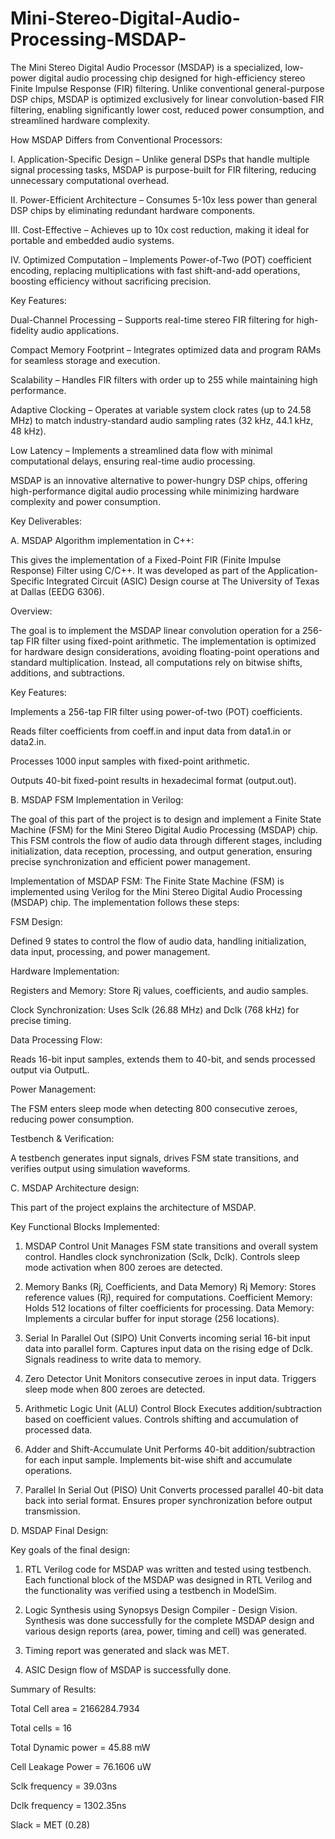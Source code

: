 # Mini-Stereo-Digital-Audio-Processing-MSDAP-
The Mini Stereo Digital Audio Processor (MSDAP) is a specialized, low-power digital audio processing chip designed for high-efficiency stereo Finite Impulse Response (FIR) filtering. Unlike conventional general-purpose DSP chips, MSDAP is optimized exclusively for linear convolution-based FIR filtering, enabling significantly lower cost, reduced power consumption, and streamlined hardware complexity.

How MSDAP Differs from Conventional Processors:

I. Application-Specific Design – Unlike general DSPs that handle multiple signal processing tasks, MSDAP is purpose-built for FIR filtering, reducing unnecessary computational overhead.

II. Power-Efficient Architecture – Consumes 5-10x less power than general DSP chips by eliminating redundant hardware components.

III. Cost-Effective – Achieves up to 10x cost reduction, making it ideal for portable and embedded audio systems.

IV. Optimized Computation – Implements Power-of-Two (POT) coefficient encoding, replacing multiplications with fast shift-and-add operations, boosting efficiency without sacrificing precision.

Key Features:

Dual-Channel Processing – Supports real-time stereo FIR filtering for high-fidelity audio applications.

Compact Memory Footprint – Integrates optimized data and program RAMs for seamless storage and execution.

Scalability – Handles FIR filters with order up to 255 while maintaining high performance.

Adaptive Clocking – Operates at variable system clock rates (up to 24.58 MHz) to match industry-standard audio sampling rates (32 kHz, 44.1 kHz, 48 kHz).

Low Latency – Implements a streamlined data flow with minimal computational delays, ensuring real-time audio processing.

MSDAP is an innovative alternative to power-hungry DSP chips, offering high-performance digital audio processing while minimizing hardware complexity and power consumption. 


Key Deliverables:

A. MSDAP Algorithm implementation in C++:
   
This gives the implementation of a Fixed-Point FIR (Finite Impulse Response) Filter using C/C++. It was developed as part of the Application-Specific Integrated Circuit (ASIC) Design course at The University of Texas at Dallas (EEDG 6306).

Overview:

The goal is to implement the MSDAP linear convolution operation for a 256-tap FIR filter using fixed-point arithmetic. The implementation is optimized for hardware design considerations, avoiding floating-point operations and standard multiplication. Instead, all computations rely on bitwise shifts, additions, and subtractions.

Key Features:

Implements a 256-tap FIR filter using power-of-two (POT) coefficients.

Reads filter coefficients from coeff.in and input data from data1.in or data2.in.

Processes 1000 input samples with fixed-point arithmetic.

Outputs 40-bit fixed-point results in hexadecimal format (output.out).



B. MSDAP FSM Implementation in Verilog:

The goal of this part of the project is to design and implement a Finite State Machine (FSM) for the Mini Stereo Digital Audio Processing (MSDAP) chip. This FSM controls the flow of audio data through different stages, including initialization, data reception, processing, and output generation, ensuring precise synchronization and efficient power management.

Implementation of MSDAP FSM:
The Finite State Machine (FSM) is implemented using Verilog for the Mini Stereo Digital Audio Processing (MSDAP) chip. The implementation follows these steps:

FSM Design:

Defined 9 states to control the flow of audio data, handling initialization, data input, processing, and power management.

Hardware Implementation:

Registers and Memory: Store Rj values, coefficients, and audio samples.

Clock Synchronization: Uses Sclk (26.88 MHz) and Dclk (768 kHz) for precise timing.

Data Processing Flow:

Reads 16-bit input samples, extends them to 40-bit, and sends processed output via OutputL.

Power Management:

The FSM enters sleep mode when detecting 800 consecutive zeroes, reducing power consumption.

Testbench & Verification:

A testbench generates input signals, drives FSM state transitions, and verifies output using simulation waveforms.


C. MSDAP Architecture design:
   
This part of the project explains the architecture of MSDAP. 

Key Functional Blocks Implemented:

1. MSDAP Control Unit
Manages FSM state transitions and overall system control.
Handles clock synchronization (Sclk, Dclk).
Controls sleep mode activation when 800 zeroes are detected.

2. Memory Banks (Rj, Coefficients, and Data Memory)
Rj Memory: Stores reference values (Rj), required for computations.
Coefficient Memory: Holds 512 locations of filter coefficients for processing.
Data Memory: Implements a circular buffer for input storage (256 locations).

4. Serial In Parallel Out (SIPO) Unit
Converts incoming serial 16-bit input data into parallel form.
Captures input data on the rising edge of Dclk.
Signals readiness to write data to memory.

5. Zero Detector Unit
Monitors consecutive zeroes in input data.
Triggers sleep mode when 800 zeroes are detected.

6. Arithmetic Logic Unit (ALU) Control Block
Executes addition/subtraction based on coefficient values.
Controls shifting and accumulation of processed data.

7. Adder and Shift-Accumulate Unit
Performs 40-bit addition/subtraction for each input sample.
Implements bit-wise shift and accumulate operations.

8. Parallel In Serial Out (PISO) Unit
Converts processed parallel 40-bit data back into serial format.
Ensures proper synchronization before output transmission.


D. MSDAP Final Design:

Key goals of the final design:

1. RTL Verilog code for MSDAP was written and tested using testbench.
Each functional block of the MSDAP was designed in RTL Verilog and the functionality was verified using a testbench in ModelSim.

2. Logic Synthesis using Synopsys Design Compiler - Design Vision.
Synthesis was done successfully for the complete MSDAP design and various design reports (area, power, timing and cell) was generated.

3. Timing report was generated and slack was MET.

4. ASIC Design flow of MSDAP is successfully done.

Summary of Results:

Total Cell area = 2166284.7934

Total cells = 16

Total Dynamic power = 45.88 mW

Cell Leakage Power = 76.1606 uW

Sclk frequency = 39.03ns 

Dclk frequency = 1302.35ns

Slack = MET (0.28)

